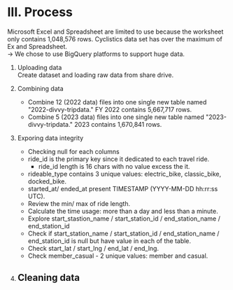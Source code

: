 # **III. Process**

 Microsoft Excel and Spreadsheet are limited to use because the worksheet only contains 1,048,576 rows. Cyclistics data set has over the maximum of Ex and Spreadsheet.  
-> We chose to use BigQuery platforms to support huge data.

1. Uploading data  
Create dataset and loading raw data from share drive.

2. Combining data  
    - Combine 12 (2022 data) files into one single new table named "2022-divvy-tripdata." FY 2022 contains 5,667,717 rows.
    - Combine 5 (2023 data) files into one single new table named "2023-divvy-tripdata." 2023 contains 1,670,841 rows.

3. Exporing data integrity
    - Checking null for each columns
    - ride_id is the primary key since it dedicated to each travel ride.
        - ride_id length is 16 chars with no value excess the it.
    - rideable_type contains 3 unique values: electric_bike, classic_bike, docked_bike.
    - started_at/ ended_at present TIMESTAMP (YYYY-MM-DD hh:rr:ss UTC).
    - Review the min/ max of ride length.
    - Calculate the time usage: more than a day and less than a minute.
    - Explore start_stastion_name / start_station_id / end_station_name / end_station_id
    - Check if start_station_name / start_station_id / end_station_name / end_station_id is null  but have value in each of the table.
    - Check start_lat / start_lng / end_lat / end_lng.
    - Check member_casual - 2 unique values: member and casual.

4. Cleaning data
    - 